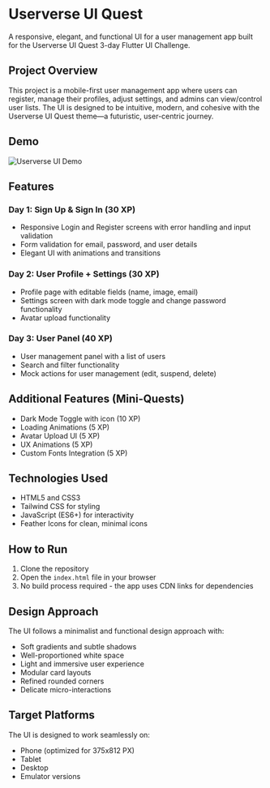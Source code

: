 # Userverse UI Quest

A responsive, elegant, and functional UI for a user management app built for the Userverse UI Quest 3-day Flutter UI Challenge.

## Project Overview

This project is a mobile-first user management app where users can register, manage their profiles, adjust settings, and admins can view/control user lists. The UI is designed to be intuitive, modern, and cohesive with the Userverse UI Quest theme—a futuristic, user-centric journey.

## Demo

![Userverse UI Demo](assets/demo.gif)

## Features

### Day 1: Sign Up & Sign In (30 XP)
- Responsive Login and Register screens with error handling and input validation
- Form validation for email, password, and user details
- Elegant UI with animations and transitions

### Day 2: User Profile + Settings (30 XP)
- Profile page with editable fields (name, image, email)
- Settings screen with dark mode toggle and change password functionality
- Avatar upload functionality

### Day 3: User Panel (40 XP)
- User management panel with a list of users
- Search and filter functionality
- Mock actions for user management (edit, suspend, delete)

## Additional Features (Mini-Quests)
- Dark Mode Toggle with icon (10 XP)
- Loading Animations (5 XP)
- Avatar Upload UI (5 XP)
- UX Animations (5 XP)
- Custom Fonts Integration (5 XP)

## Technologies Used
- HTML5 and CSS3
- Tailwind CSS for styling
- JavaScript (ES6+) for interactivity
- Feather Icons for clean, minimal icons

## How to Run

1. Clone the repository
2. Open the `index.html` file in your browser
3. No build process required - the app uses CDN links for dependencies

## Design Approach

The UI follows a minimalist and functional design approach with:
- Soft gradients and subtle shadows
- Well-proportioned white space
- Light and immersive user experience
- Modular card layouts
- Refined rounded corners
- Delicate micro-interactions

## Target Platforms

The UI is designed to work seamlessly on:
- Phone (optimized for 375x812 PX)
- Tablet
- Desktop
- Emulator versions 